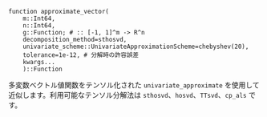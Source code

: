 ```
function approximate_vector(
    m::Int64,
    n::Int64,
    g::Function; # :: [-1, 1]^m -> R^n
    decomposition_method=sthosvd,
    univariate_scheme::UnivariateApproximationScheme=chebyshev(20),
    tolerance=1e-12, # 分解時の許容誤差
    kwargs...
    )::Function
```

多変数ベクトル値関数をテンソル化された `univariate_approximate` を使用して近似します。利用可能なテンソル分解法は `sthosvd`、`hosvd`、`TTsvd`、`cp_als` です。
